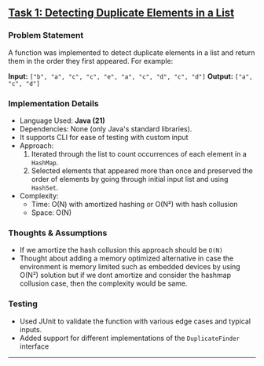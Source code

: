 ## [Task 1: Detecting Duplicate Elements in a List](duplicate-finder/)

### Problem Statement
A function was implemented to detect duplicate elements in a list and return them in the order they first appeared. For example:

**Input:** `["b", "a", "c", "c", "e", "a", "c", "d", "c", "d"]`
**Output:** `["a", "c", "d"]`

### Implementation Details
- Language Used: **Java (21)**
- Dependencies: None (only Java's standard libraries).
- It supports CLI for ease of testing with custom input  
- Approach:
    1. Iterated through the list to count occurrences of each element in a `HashMap`.
    2. Selected elements that appeared more than once and preserved the order of elements by going through initial input list and using `HashSet`.
- Complexity:
  - Time: O(N) with amortized hashing or O(N&#178;) with hash collusion
  - Space: O(N)

### Thoughts & Assumptions
- If we amortize the hash collusion this approach should be `O(N)`
- Thought about adding a memory optimized alternative in case the environment is memory limited such as embedded devices by using  O(N&#178;) solution but if we dont amortize and consider the hashmap collusion case, then the complexity would be same.

### Testing
- Used JUnit to validate the function with various edge cases and typical inputs.
- Added support for different implementations of the `DuplicateFinder` interface 
---